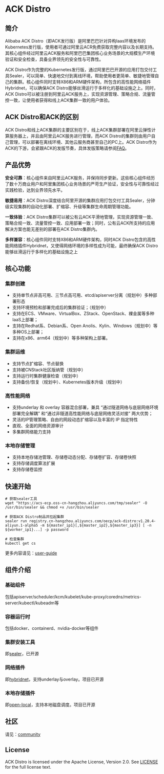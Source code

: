# ACK Distro
## 简介
Alibaba ACK Distro（即ACK发行版）是阿里巴巴针对异构Iaas环境发布的Kubernetes发行版，使用者可通过阿里云ACR免费获取完整内容以及长期支持。其核心组件经过阿里云ACK服务和阿里巴巴集团核心业务场景的大规模生产环境验证和安全检查，具备业界领先的安全性与可靠性。

ACK Distro作为完整的Kubernetes发行版，通过阿里巴巴开源的应用打包交付工具Sealer，可以简单、快速地交付到离线环境，帮助使用者更简单、敏捷地管理自己的集群。核心组件同时支特X86和ARM硬件架构，所包含的高性能网络插件Hybridnet，可以确保ACK Distro能够丝滑运行于多样化的基础设施之上。同时，ACK Distro可以被注册到阿里云ACK服务上，实现资源管理、策略合规、流量管控一致，让使用者获得和线上ACK集群一致的用户体验。

## ACK Distro和ACK的区别
ACK Distro和线上ACK集群的主要区别在于，线上ACK集群部署在阿里云弹性计算服务器上，并且由阿里云ACK服务进行管理，而ACK Distro的集群则由用户自己管理，可以部署在离线环境、其他云服务商甚至自己的PC上。
​
ACK Distro作为ACK的下游，会紧跟ACK的发版节奏，具体发版策略请参阅[FAQ](docs/FAQ_zh.md)。

## 产品优势
**安全可靠**：核心组件来自阿里云ACK服务，并保持同步更新。这些核心组件经历了数十万商业用户和阿里集团核心业务场景的严苛生产验证，安全性与可靠性经过实践检验，达到业界领先水平。

**敏捷易用**：ACK Distro深度结合阿里开源的集群应用打包交付工具Sealer，分钟级实现集群的自动化部署、扩缩容、升级等集群生命周期管理功能。

**一致体验**：ACK Distro集群可以被公有云ACK平滑地管理，实现资源管理一致、策略合规一致、流量管控一致、应用部署一致；同时，公有云ACK所支持的应用解决方案也能无差别的部署在ACK Distro集群内。

**多样兼容**：核心组件同时支特X86和ARM硬件架构，同时ACK Distro包含的高性能网络插件Hybridnet，又使得网络环境的多样性成为可能，最终确保ACK Distro能够丝滑运行于多样化的基础设施之上

## 核心功能
### 集群创建
- 支持单节点非高可用、三节点高可用、etcd/apiserver分离（规划中）多种部署形态
- 支持环境预检和部署完成后的集群验证；（规划中）
- 支持在ECS、VMware、VirtualBox、ZStack、OpenStack、裸金属等多种IaaS上部署；
- 支持在Redhat系、Debian系、Open Anolis、Kylin、Windows（规划中）等多种OS上部署；
- 支持在x86、arm64（规划中）等多种架构上部署。

### 集群运维
- 支持节点扩缩容、节点替换
- 支持被CNStack社区版纳管（规划中）
- 支持运行时集群健康检查（规划中）
- 支持备份/恢复（规划中）、Kubernetes版本升级（规划中）

### 高性能网络
- 支持underlay 和 overlay 容器混合部署，兼具 “通过隧道网络与底层网络环境部署完全解耦”   和“通过非隧道高性能网络与底层网络灵活对接” 两大优势；
- 灵活的IP管理策略、自由的网段动态扩缩容以及丰富的 IP 指定特性
- 直观、全面的网络资源审计
- 多集群网络能力支持

### 本地存储管理
- 支持本地存储池管理、存储卷动态分配、存储卷扩容、存储卷快照
- 支持存储调度算法扩展
- 支持存储卷监控

## 快速开始
```shell
# 获取sealer工具
wget "https://acs-ecp.oss-cn-hangzhou.aliyuncs.com/tmp/sealer" -O /usr/bin/sealer && chmod +x /usr/bin/sealer

# 获取ACK Distro制品并拉起集群
sealer run registry.cn-hangzhou.aliyuncs.com/oecp/ack-distro:v1.20.4-aliyun.1-alpha5 -m ${master_ip1}[,${master_ip2},${master_ip3}] [ -n ${worker_ip1}...] -p password

# 检查集群
kubectl get cs
```
更多内容请见：[user-guide](docs/user-guide)

## 组件介绍
### 基础组件
包括apiserver/scheduler/kcm/kubelet/kube-proxy/coredns/metrics-server/kubectl/kubeadm等
### 容器运行时
包括docker、containerd、nvidia-docker等组件
### 集群安装工具
即[sealer](https://github.com/alibaba/sealer?spm=5176.25695502.J_6725771560.1.67f754edVGlgxa)，已开源
### 网络插件
即[hybridnet](https://github.com/alibaba/hybridnet?spm=5176.25695502.J_6725771560.2.67f754edVGlgxa)，支持underlay与overlay。项目已开源
### 本地存储插件
即[open-local](https://github.com/alibaba/open-local?spm=5176.25695502.J_6725771560.3.67f754edVGlgxa)，支持本地磁盘调度。项目已开源

## 社区
请见：[community](docs/community_zh.md)

## License
ACK Distro is licensed under the Apache License, Version 2.0. See [LICENSE](LICENSE) for the full license text.